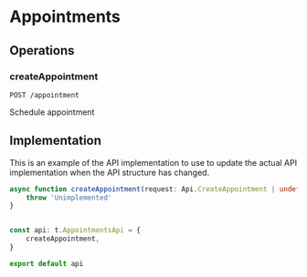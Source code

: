 # Appointments

## Operations

### createAppointment

```http
POST /appointment
```

Schedule appointment

## Implementation

This is an example of the API implementation to use to update the actual API implementation
when the API structure has changed.

```typescript
async function createAppointment(request: Api.CreateAppointment | undefined): Promise<t.CreateAppointmentResponse> {
	throw 'Unimplemented'
}


const api: t.AppointmentsApi = {
	createAppointment,
}

export default api
```
